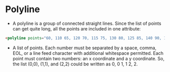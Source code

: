 # Polyline

- A polyline is a group of connected straight lines. Since the list of points can get quite long, all the points are included in one attribute:

```HTML
<polyline points="60, 110 65, 120 70, 115 75, 130 80, 125 85, 140 90, 135 95, 150 100, 145"/>
```

- A list of points. Each number must be separated by a space, comma, EOL, or a line feed character with additional whitespace permitted. Each point must contain two numbers: an x coordinate and a y coordinate. So, the list (0,0), (1,1), and (2,2) could be written as 0, 0 1, 1 2, 2.

